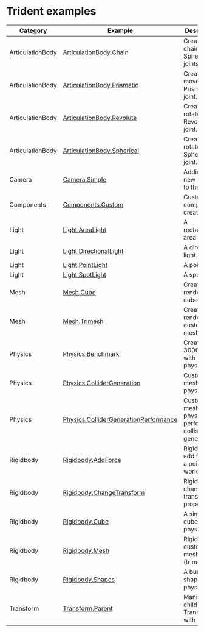 
# Trident examples

|Category|Example|Description|
|-|-|-|
|ArticulationBody|[ArticulationBody.Chain](https://aifanatic.github.io/Trident/dist-examples/ArticulationBody.Chain.html)| Create a chain of Spherical joints.|
|ArticulationBody|[ArticulationBody.Prismatic](https://aifanatic.github.io/Trident/dist-examples/ArticulationBody.Prismatic.html)| Create and move a Prismatic joint.|
|ArticulationBody|[ArticulationBody.Revolute](https://aifanatic.github.io/Trident/dist-examples/ArticulationBody.Revolute.html)| Create and rotate a Revolute joint.|
|ArticulationBody|[ArticulationBody.Spherical](https://aifanatic.github.io/Trident/dist-examples/ArticulationBody.Spherical.html)| Create and rotate a Spherical joint.|
|Camera|[Camera.Simple](https://aifanatic.github.io/Trident/dist-examples/Camera.Simple.html)| Adding a new camera to the scene.|
|Components|[Components.Custom](https://aifanatic.github.io/Trident/dist-examples/Components.Custom.html)| Custom component creation.|
|Light|[Light.AreaLight](https://aifanatic.github.io/Trident/dist-examples/Light.AreaLight.html)| A rectangular area light.|
|Light|[Light.DirectionalLight](https://aifanatic.github.io/Trident/dist-examples/Light.DirectionalLight.html)| A directional light.|
|Light|[Light.PointLight](https://aifanatic.github.io/Trident/dist-examples/Light.PointLight.html)| A point light.|
|Light|[Light.SpotLight](https://aifanatic.github.io/Trident/dist-examples/Light.SpotLight.html)| A spot light.|
|Mesh|[Mesh.Cube](https://aifanatic.github.io/Trident/dist-examples/Mesh.Cube.html)| Creating and rendering a cube.|
|Mesh|[Mesh.Trimesh](https://aifanatic.github.io/Trident/dist-examples/Mesh.Trimesh.html)| Creating and rendering a custom mesh.|
|Physics|[Physics.Benchmark](https://aifanatic.github.io/Trident/dist-examples/Physics.Benchmark.html)| Creating 3000 cubes with physics.|
|Physics|[Physics.ColliderGeneration](https://aifanatic.github.io/Trident/dist-examples/Physics.ColliderGeneration.html)| Custom mesh with physics.|
|Physics|[Physics.ColliderGenerationPerformance](https://aifanatic.github.io/Trident/dist-examples/Physics.ColliderGenerationPerformance.html)| Custom mesh with physics and performance collision generation.|
|Rigidbody|[Rigidbody.AddForce](https://aifanatic.github.io/Trident/dist-examples/Rigidbody.AddForce.html)| Rigidbody add force at a point in world space.|
|Rigidbody|[Rigidbody.ChangeTransform](https://aifanatic.github.io/Trident/dist-examples/Rigidbody.ChangeTransform.html)| Rigidbody change transform properties.|
|Rigidbody|[Rigidbody.Cube](https://aifanatic.github.io/Trident/dist-examples/Rigidbody.Cube.html)| A simple cube with physics.|
|Rigidbody|[Rigidbody.Mesh](https://aifanatic.github.io/Trident/dist-examples/Rigidbody.Mesh.html)| Rigidbody custom mesh (trimesh).|
|Rigidbody|[Rigidbody.Shapes](https://aifanatic.github.io/Trident/dist-examples/Rigidbody.Shapes.html)| A bunch of shapes with physics.|
|Transform|[Transform.Parent](https://aifanatic.github.io/Trident/dist-examples/Transform.Parent.html)| Manipulate child Transform with parent.|
